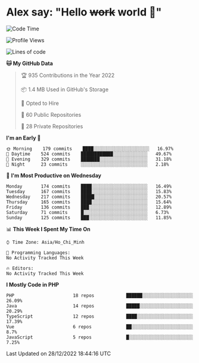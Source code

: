 # Alex say: "Hello ~~work~~ world 🐾"

<!--START_SECTION:waka-->
![Code Time](http://img.shields.io/badge/Code%20Time-839%20hrs%205%20mins-blue)

![Profile Views](http://img.shields.io/badge/Profile%20Views-0-blue)

![Lines of code](https://img.shields.io/badge/From%20Hello%20World%20I%27ve%20Written-1%20Million%20lines%20of%20code-blue)

**🐱 My GitHub Data** 

> 🏆 935 Contributions in the Year 2022
 > 
> 📦 1.4 MB Used in GitHub's Storage 
 > 
> 💼 Opted to Hire
 > 
> 📜 60 Public Repositories 
 > 
> 🔑 28 Private Repositories  
 > 
**I'm an Early 🐤** 

```text
🌞 Morning    179 commits    ████░░░░░░░░░░░░░░░░░░░░░   16.97% 
🌆 Daytime    524 commits    ████████████░░░░░░░░░░░░░   49.67% 
🌃 Evening    329 commits    ███████░░░░░░░░░░░░░░░░░░   31.18% 
🌙 Night      23 commits     ░░░░░░░░░░░░░░░░░░░░░░░░░   2.18%

```
📅 **I'm Most Productive on Wednesday** 

```text
Monday       174 commits    ████░░░░░░░░░░░░░░░░░░░░░   16.49% 
Tuesday      167 commits    ████░░░░░░░░░░░░░░░░░░░░░   15.83% 
Wednesday    217 commits    █████░░░░░░░░░░░░░░░░░░░░   20.57% 
Thursday     165 commits    ████░░░░░░░░░░░░░░░░░░░░░   15.64% 
Friday       136 commits    ███░░░░░░░░░░░░░░░░░░░░░░   12.89% 
Saturday     71 commits     █░░░░░░░░░░░░░░░░░░░░░░░░   6.73% 
Sunday       125 commits    ███░░░░░░░░░░░░░░░░░░░░░░   11.85%

```


📊 **This Week I Spent My Time On** 

```text
⌚︎ Time Zone: Asia/Ho_Chi_Minh

💬 Programming Languages: 
No Activity Tracked This Week

🔥 Editors: 
No Activity Tracked This Week

```

**I Mostly Code in PHP** 

```text
PHP                      18 repos            ██████░░░░░░░░░░░░░░░░░░░   26.09% 
Java                     14 repos            █████░░░░░░░░░░░░░░░░░░░░   20.29% 
TypeScript               12 repos            ████░░░░░░░░░░░░░░░░░░░░░   17.39% 
Vue                      6 repos             ██░░░░░░░░░░░░░░░░░░░░░░░   8.7% 
JavaScript               5 repos             █░░░░░░░░░░░░░░░░░░░░░░░░   7.25%

```



 Last Updated on 28/12/2022 18:44:16 UTC
<!--END_SECTION:waka-->
